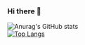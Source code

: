 ### Hi there 👋
![Anurag's GitHub stats](https://github-readme-stats.vercel.app/api?username=ldk7024&show_icons=true&theme=algolia)
<br>
[![Top Langs](https://github-readme-stats.vercel.app/api/top-langs/?username=ldk7024&layout=compact&theme=algolia)](https://github.com/anuraghazra/github-readme-stats)
<!--
**ldk7024/ldk7024** is a ✨ _special_ ✨ repository because its `README.md` (this file) appears on your GitHub profile.

Here are some ideas to get you started:

- 🔭 I’m currently working on ...
- 🌱 I’m currently learning ...
- 👯 I’m looking to collaborate on ...
- 🤔 I’m looking for help with ...
- 💬 Ask me about ...
- 📫 How to reach me: ...
- 😄 Pronouns: ...
- ⚡ Fun fact: ...
-->
